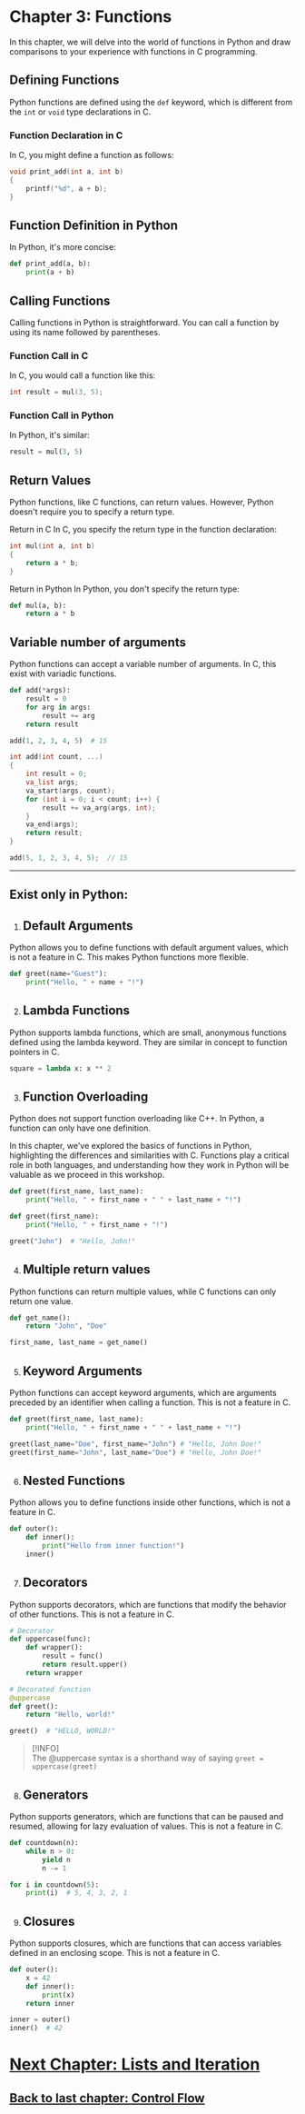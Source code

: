
# Chapter 3: Functions

In this chapter, we will delve into the world of functions in Python and draw comparisons to your experience with functions in C programming.

## Defining Functions

Python functions are defined using the `def` keyword, which is different from the `int` or `void` type declarations in C.

### Function Declaration in C

In C, you might define a function as follows:

```c
void print_add(int a, int b)
{
    printf("%d", a + b);
}
```

## Function Definition in Python
In Python, it's more concise:

```python
def print_add(a, b):
    print(a + b)
```

## Calling Functions
Calling functions in Python is straightforward. You can call a function by using its name followed by parentheses.

### Function Call in C
In C, you would call a function like this:

```c
int result = mul(3, 5);
```
### Function Call in Python
In Python, it's similar:
```python
result = mul(3, 5)
```

## Return Values
Python functions, like C functions, can return values. However, Python doesn't require you to specify a return type.

Return in C
In C, you specify the return type in the function declaration:

```c
int mul(int a, int b)
{
    return a * b;
}
```
Return in Python
In Python, you don't specify the return type:

```python
def mul(a, b):
    return a * b
```

## Variable number of arguments
Python functions can accept a variable number of arguments.
In C, this exist with variadic functions.

```python
def add(*args):
    result = 0
    for arg in args:
        result += arg
    return result

add(1, 2, 3, 4, 5)  # 15
```

```c
int add(int count, ...)
{
    int result = 0;
    va_list args;
    va_start(args, count);
    for (int i = 0; i < count; i++) {
        result += va_arg(args, int);
    }
    va_end(args);
    return result;
}

add(5, 1, 2, 3, 4, 5);  // 15
```
---

## Exist only in Python:

1. ## Default Arguments
Python allows you to define functions with default argument values, which is not a feature in C. This makes Python functions more flexible.

```python
def greet(name="Guest"):
    print("Hello, " + name + "!")
```

2. ## Lambda Functions
Python supports lambda functions, which are small, anonymous functions defined using the lambda keyword. They are similar in concept to function pointers in C.
```python
square = lambda x: x ** 2
```

3. ## Function Overloading
Python does not support function overloading like C++. In Python, a function can only have one definition.

In this chapter, we've explored the basics of functions in Python, highlighting the differences and similarities with C. Functions play a critical role in both languages, and understanding how they work in Python will be valuable as we proceed in this workshop.

```python
def greet(first_name, last_name):
    print("Hello, " + first_name + " " + last_name + "!")

def greet(first_name):
    print("Hello, " + first_name + "!")

greet("John")  # "Hello, John!"
```

4. ## Multiple return values
Python functions can return multiple values, while C functions can only return one value.

```python
def get_name():
    return "John", "Doe"

first_name, last_name = get_name()
```

5. ## Keyword Arguments
Python functions can accept keyword arguments, which are arguments preceded by an identifier when calling a function. This is not a feature in C.

```python
def greet(first_name, last_name):
    print("Hello, " + first_name + " " + last_name + "!")

greet(last_name="Doe", first_name="John") # "Hello, John Doe!"
greet(first_name="John", last_name="Doe") # "Hello, John Doe!"
```

6. ## Nested Functions

Python allows you to define functions inside other functions, which is not a feature in C.
```python
def outer():
    def inner():
        print("Hello from inner function!")
    inner()
```

7. ## Decorators
Python supports decorators, which are functions that modify the behavior of other functions. This is not a feature in C.

```python
# Decorator
def uppercase(func):
    def wrapper():
        result = func()
        return result.upper()
    return wrapper

# Decorated function
@uppercase
def greet():
    return "Hello, world!"

greet()  # "HELLO, WORLD!"
```
> [!INFO]\
> The @uppercase syntax is a shorthand way of saying `greet = uppercase(greet)`

8. ## Generators
Python supports generators, which are functions that can be paused and resumed, allowing for lazy evaluation of values. This is not a feature in C.

```python
def countdown(n):
    while n > 0:
        yield n
        n -= 1

for i in countdown(5):
    print(i)  # 5, 4, 3, 2, 1
```

9.  ## Closures
Python supports closures, which are functions that can access variables defined in an enclosing scope. This is not a feature in C.

```python
def outer():
    x = 42
    def inner():
        print(x)
    return inner

inner = outer()
inner()  # 42
```

# [Next Chapter: Lists and Iteration](lists-and-iteration.md)

## [Back to last chapter: Control Flow](control-flow.md)